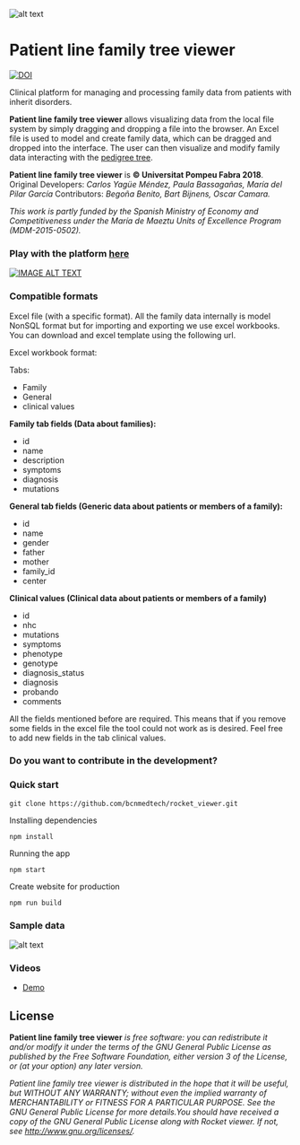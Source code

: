 ![alt text](https://github.com/bcnmedtech/rocket_viewer/blob/master/assets/logo.png "Logo Title Text 1")

# Patient line family tree viewer
[![DOI](https://zenodo.org/badge/118635567.svg)](https://zenodo.org/badge/latestdoi/118635567)

Clinical platform for managing and processing family data from patients with inherit disorders.


**Patient line family tree viewer** allows visualizing data from the local file system by simply dragging and dropping a file into the browser. An Excel file is used to model and create family data, which can be dragged and dropped into the interface. The user can then visualize and modify family data interacting with the [pedigree tree](https://en.wikipedia.org/wiki/Pedigree_chart).


**Patient line family tree viewer** is **© Universitat Pompeu Fabra 2018**. 
Original Developers: *Carlos Yagüe Méndez, Paula Bassagañas, María del Pilar García* 
Contributors: *Begoña Benito, Bart Bijnens, Oscar Camara.*

*This work is partly funded by the Spanish Ministry of Economy and Competitiveness under the María de Maeztu Units of Excellence Program (MDM-2015-0502).*

### Play with the platform [here](http://patientlinefamilytreeviewer.surge.sh/)

[![IMAGE ALT TEXT](http://img.youtube.com/vi/b8NmVSGRbhw/0.jpg)](http://www.youtube.com/watch?v=b8NmVSGRbhw "Video Title")

### Compatible formats

Excel file (with a specific format). All the family data internally is model NonSQL format but for importing and exporting we use excel workbooks. You can download and excel template using the following url.

Excel workbook format:

Tabs:

* Family
* General
* clinical values

**Family tab fields (Data about families):**

* id
* name
* description
* symptoms
* diagnosis
* mutations

**General tab fields (Generic data about patients or members of a family):**

* id
* name
* gender
* father
* mother
* family_id
* center

**Clinical values (Clinical data about patients or members of a family)**

* id
* nhc
* mutations
* symptoms
* phenotype 
* genotype
* diagnosis_status
* diagnosis
* probando
* comments

All the fields mentioned before are required. This means that if you remove some fields in the excel file the tool could not work as is desired. Feel free to add new fields in the tab clinical values.

### Do you want to contribute in the development? 
### Quick start

```
git clone https://github.com/bcnmedtech/rocket_viewer.git
```

Installing dependencies

```
npm install
```

Running the app

```
npm start
```

Create website for production

```
npm run build
```

### Sample data

![alt text](https://github.com/bcnmedtech/rocket_viewer/blob/master/assets/folder_black.png "Logo Title Text 1")

### Videos

* [Demo](http://www.youtube.com/watch?v=b8NmVSGRbhw)

## License
**Patient line family tree viewer** *is free software: you can redistribute it and/or modify
it under the terms of the GNU General Public License as published by
the Free Software Foundation, either version 3 of the License, or
(at your option) any later version.*

*Patient line family tree viewer is distributed in the hope that it will be useful,
but WITHOUT ANY WARRANTY; without even the implied warranty of
MERCHANTABILITY or FITNESS FOR A PARTICULAR PURPOSE.  See the
GNU General Public License for more details.You should have received a copy of the GNU General Public License along with Rocket viewer.  If not, see <http://www.gnu.org/licenses/>.*